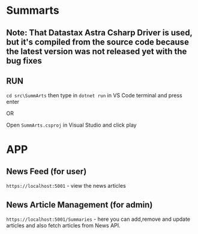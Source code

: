 # Summarts

## Note: That Datastax Astra Csharp Driver is used, but it's compiled from the source code because the latest version was not released yet with the bug fixes

## RUN

`cd src\SummArts` then type in `dotnet run` in VS Code terminal and press enter

OR 

Open `SummArts.csproj` in Visual Studio and click play


# APP

## News Feed (for user)

`https://localhost:5001` - view the news articles

## News Article Management (for admin)

`https://localhost:5001/Summaries` - here you can add,remove and update articles and also fetch articles from News API.

